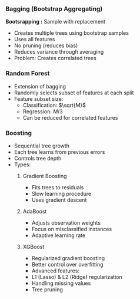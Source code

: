 ### Bagging (Bootstrap Aggregating)

**Bootsrapping :** Sample with replacement

- Creates multiple trees using bootstrap samples
- Uses all features
- No pruning (reduces bias)
- Reduces variance through averaging
- Problem: Creates correlated trees

### Random Forest

- Extension of bagging
- Randomly selects subset of features at each split
- Feature subset size:
    * Classification: $\sqrt{M}$
    * Regression: $M/3$
    * Can be reduced for correlated features

### Boosting
- Sequential tree growth
- Each tree learns from previous errors
- Controls tree depth
- Types:
    1. Gradient Boosting
        - Fits trees to residuals
        - Slow learning procedure
        - Uses gradient descent
    
    2. AdaBoost
        - Adjusts observation weights
        - Focus on misclassified instances
        - Adaptive learning rate
    
    3. XGBoost
        - Regularized gradient boosting
        - Better control over overfitting
        - Advanced features:
        * L1 (Lasso) & L2 (Ridge) regularization
        * Handling missing values
        * Tree pruning